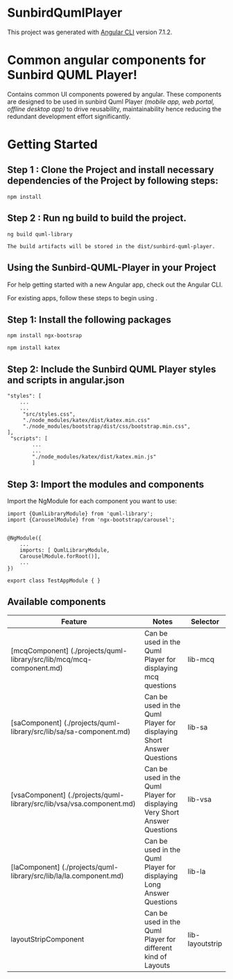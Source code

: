 # SunbirdQumlPlayer

This project was generated with [Angular CLI](https://github.com/angular/angular-cli) version 7.1.2.

# Common angular components for Sunbird QUML Player!

Contains common UI components powered by angular. These components are designed to be used in sunbird Quml Player *(mobile app, web portal, offline desktop app)* to drive reusability, maintainability hence reducing the redundant development effort significantly.

# Getting Started

## Step 1 : Clone the Project and install necessary dependencies of the Project by following steps: 

    npm install 

## Step 2 : Run ng build to build the project.

    ng build quml-library

    The build artifacts will be stored in the dist/sunbird-quml-player.


## Using the Sunbird-QUML-Player in your Project 

For help getting started with a new Angular app, check out the Angular CLI.

For existing apps, follow these steps to begin using .

## Step 1: Install the following packages

    npm install ngx-bootsrap

    npm install katex
	

  
## Step 2: Include the Sunbird QUML Player styles and scripts in angular.json 

    "styles": [
	    ...
	    ...
         "src/styles.css",
         "./node_modules/katex/dist/katex.min.css"
         "./node_modules/bootstrap/dist/css/bootstrap.min.css",
    ],
     "scripts": [
            ...
            ...
            "./node_modules/katex/dist/katex.min.js"
            ]

## Step 3: Import the modules and components

Import the NgModule for each component you want to use:

    import {QumlLibraryModule} from 'quml-library';
    import {CarouselModule} from 'ngx-bootstrap/carousel';


    @NgModule({
	    ...
	    imports: [ QumlLibraryModule,
        CarouselModule.forRoot()],
	    ...
    })

    export class TestAppModule { }

## Available components

|Feature| Notes| Selector|
|--|--|--|
| [mcqComponent] (./projects/quml-library/src/lib/mcq/mcq-component.md) | Can be used in the Quml Player for displaying mcq questions| lib-mcq|
| [saComponent] (./projects/quml-library/src/lib/sa/sa-component.md)| Can be used in the Quml Player for displaying Short Answer Questions| lib-sa|
| [vsaComponent] (./projects/quml-library/src/lib/vsa/vsa.component.md)| Can be used in the Quml Player for displaying Very Short Answer Questions | lib-vsa|
| [laComponent] (./projects/quml-library/src/lib/la/la.component.md) | Can be used in the Quml Player for displaying Long Answer Questions| lib-la|
| layoutStripComponent | Can be used in the Quml Player for different kind of Layouts | lib-layoutstrip|